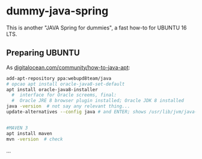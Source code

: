 # dummy-java-spring

This is another "JAVA Spring for dummies", a fast how-to for UBUNTU 16 LTS.

## Preparing UBUNTU

As [digitalocean.com/community/how-to-java-apt](https://www.digitalocean.com/community/tutorials/how-to-install-java-with-apt-get-on-ubuntu-16-04):
```sh
add-apt-repository ppa:webupd8team/java
# opcao apt install oracle-java8-set-default
apt install oracle-java8-installer
  #  interface for Oracle screems, final:
  #  Oracle JRE 8 browser plugin installed; Oracle JDK 8 installed
java -version  # not say any relevant thing...
update-alternatives --config java # and ENTER; shows /usr/lib/jvm/java-8-oracle/jre/bin/java


#MAVEN 3
apt install maven
mvn -version  # check
```

...
